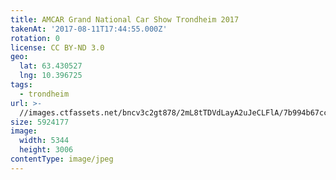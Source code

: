 ```yaml
---
title: AMCAR Grand National Car Show Trondheim 2017
takenAt: '2017-08-11T17:44:55.000Z'
rotation: 0
license: CC BY-ND 3.0
geo:
  lat: 63.430527
  lng: 10.396725
tags:
  - trondheim
url: >-
  //images.ctfassets.net/bncv3c2gt878/2mL8tTDVdLayA2uJeCLFlA/7b994b67cc042123b5d2d984f16fb50b/amcar-grand-national-car-show-trondheim-2017_35673432634_o
size: 5924177
image:
  width: 5344
  height: 3006
contentType: image/jpeg
---
```


